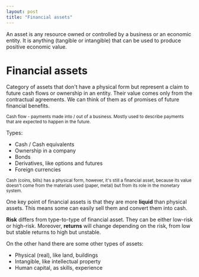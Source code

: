 ```yaml
---
layout: post
title: "Financial assets"
---
```


An asset is any resource owned or controlled by a business or an economic entity. It is anything (tangible or intangible) that can be used to produce positive economic value. 

# Financial assets

Category of assets that don't have a physical form but represent a claim to future cash flows or ownership in an entity. Their value comes only from the contractual agreements. We can think of them as of promises of future financial benefits.

<sub> Cash flow - payments made into / out of a business. Mostly used to describe payments that are expected to happen in the future. <sub>

Types:

* Cash / Cash equivalents
* Ownership in a company
* Bonds
* Derivatives, like options and futures
* Foreign currencies

<sub> Cash (coins, bills) has a physical form, however, it's still a financial asset, because its value doesn't come from the materials used (paper, metal) but from its role in the monetary system. <sub>


One key point of financial assets is that they are more **liquid** than physical assets. This means some can easily sell them and convert them into cash.

**Risk** differs from type-to-type of financial asset. They can be either low-risk or high-risk. Moreover, **returns** will change depending on the risk, from low but stable returns to high but unstable. 



On the other hand there are some other types of assets:

* Physical (real), like land, buildings
* Intangible, like intellectual property
* Human capital, as skills, experience


